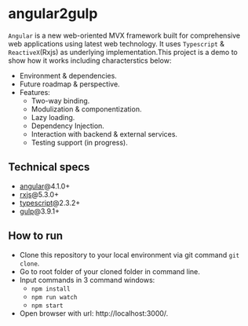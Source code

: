 # angular2gulp
`Angular` is a new web-oriented MVX framework built for comprehensive web applications using latest web technology. It uses `Typescript` & `ReactiveX`(Rxjs) as underlying implementation.This project is a demo to show how it works including characterstics below:
* Environment & dependencies.<br />
* Future roadmap & perspective.<br />
* Features:<br />
   * Two-way binding.<br />
   * Modulization & componentization.<br />
   * Lazy loading.<br />
   * Dependency Injection.<br />
   * Interaction with backend & external services.<br />
   * Testing support (in progress).<br />
## Technical specs<br />
* [angular](https://github.com/angular/angular)@4.1.0+<br />
* [rxjs](https://github.com/ReactiveX/rxjs)@5.3.0+<br />
* [typescript](https://github.com/Microsoft/TypeScript)@2.3.2+<br />
* [gulp](https://github.com/gulpjs/gulp)@3.9.1+<br />
## How to run<br />
* Clone this repository to your local environment via git command `git clone`.<br />
* Go to root folder of your cloned folder in command line.<br />
* Input commands in 3 command windows:<br />
    * `npm install`<br />
    * `npm run watch`<br />
    * `npm start`<br />
* Open browser with url: http://localhost:3000/.<br />
